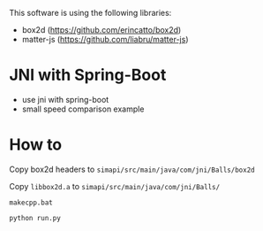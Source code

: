 

This software is using the following libraries:
+ box2d (https://github.com/erincatto/box2d)
+ matter-js (https://github.com/liabru/matter-js)

# JNI with Spring-Boot

+ use jni with spring-boot
+ small speed comparison example

# How to

Copy box2d headers to `simapi/src/main/java/com/jni/Balls/box2d`

Copy `libbox2d.a` to `simapi/src/main/java/com/jni/Balls/`

`makecpp.bat`

`python run.py`